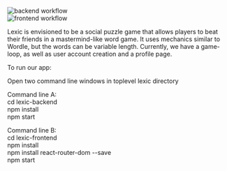 ![backend workflow](https://github.com/Kanaz312/Lexic/actions/workflows/backend-node.js.yml/badge.svg)<br>
![frontend workflow](https://github.com/Kanaz312/Lexic/actions/workflows/frontend-node.js.yml/badge.svg)<br>

Lexic is envisioned to be a social puzzle game that allows players to beat their friends in a mastermind-like word game. It uses mechanics similar to Wordle, but the words can be variable length. Currently, we have a game-loop, as well as user account creation and a profile page.

To run our app:

Open two command line windows in toplevel lexic directory

Command line A:<br>
cd lexic-backend<br>
npm install<br>
npm start<br>


Command line B:<br>
cd lexic-frontend<br>
npm install<br>
npm install react-router-dom --save<br>
npm start<br>
